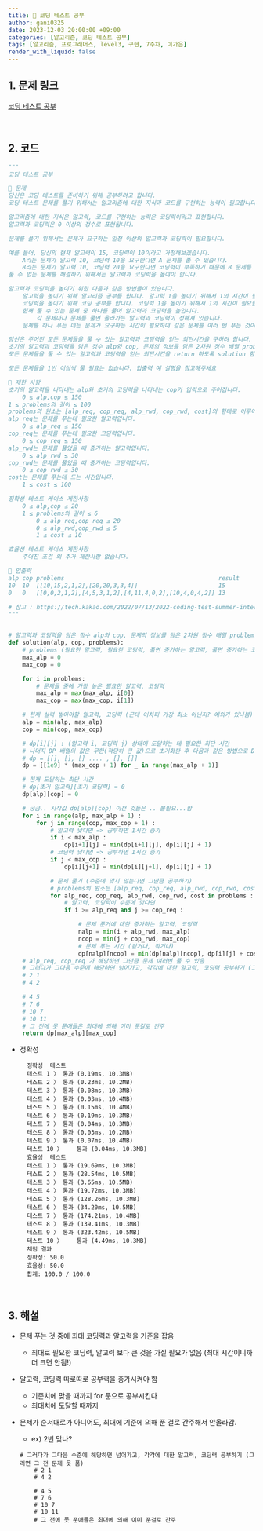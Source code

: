 ```yaml
---
title: 🐢 코딩 테스트 공부
author: gani0325
date: 2023-12-03 20:00:00 +09:00
categories: [알고리즘, 코딩 테스트 공부]
tags: [알고리즘, 프로그래머스, level3, 구현, 7주차, 이가은]
render_with_liquid: false
---
```


## 1. 문제 링크

[코딩 테스트 공부](https://school.programmers.co.kr/learn/courses/30/lessons/81302)

<br>

## 2. 코드

```python
"""
코딩 테스트 공부

💛 문제
당신은 코딩 테스트를 준비하기 위해 공부하려고 합니다.
코딩 테스트 문제를 풀기 위해서는 알고리즘에 대한 지식과 코드를 구현하는 능력이 필요합니다.

알고리즘에 대한 지식은 알고력, 코드를 구현하는 능력은 코딩력이라고 표현합니다.
알고력과 코딩력은 0 이상의 정수로 표현됩니다.

문제를 풀기 위해서는 문제가 요구하는 일정 이상의 알고력과 코딩력이 필요합니다.

예를 들어, 당신의 현재 알고력이 15, 코딩력이 10이라고 가정해보겠습니다.
    A라는 문제가 알고력 10, 코딩력 10을 요구한다면 A 문제를 풀 수 있습니다.
    B라는 문제가 알고력 10, 코딩력 20을 요구한다면 코딩력이 부족하기 때문에 B 문제를 풀 수 없습니다.
풀 수 없는 문제를 해결하기 위해서는 알고력과 코딩력을 높여야 합니다.

알고력과 코딩력을 높이기 위한 다음과 같은 방법들이 있습니다.
    알고력을 높이기 위해 알고리즘 공부를 합니다. 알고력 1을 높이기 위해서 1의 시간이 필요합니다.
    코딩력을 높이기 위해 코딩 공부를 합니다. 코딩력 1을 높이기 위해서 1의 시간이 필요합니다.
    현재 풀 수 있는 문제 중 하나를 풀어 알고력과 코딩력을 높입니다.
        각 문제마다 문제를 풀면 올라가는 알고력과 코딩력이 정해져 있습니다.
    문제를 하나 푸는 데는 문제가 요구하는 시간이 필요하며 같은 문제를 여러 번 푸는 것이 가능합니다.

당신은 주어진 모든 문제들을 풀 수 있는 알고력과 코딩력을 얻는 최단시간을 구하려 합니다.
초기의 알고력과 코딩력을 담은 정수 alp와 cop, 문제의 정보를 담은 2차원 정수 배열 problems가 매개변수로 주어졌을 때,
모든 문제들을 풀 수 있는 알고력과 코딩력을 얻는 최단시간을 return 하도록 solution 함수를 작성해주세요.

모든 문제들을 1번 이상씩 풀 필요는 없습니다. 입출력 예 설명을 참고해주세요

🧡 제한 사항
초기의 알고력을 나타내는 alp와 초기의 코딩력을 나타내는 cop가 입력으로 주어집니다.
    0 ≤ alp,cop ≤ 150
1 ≤ problems의 길이 ≤ 100
problems의 원소는 [alp_req, cop_req, alp_rwd, cop_rwd, cost]의 형태로 이루어져 있습니다.
alp_req는 문제를 푸는데 필요한 알고력입니다.
    0 ≤ alp_req ≤ 150
cop_req는 문제를 푸는데 필요한 코딩력입니다.
    0 ≤ cop_req ≤ 150
alp_rwd는 문제를 풀었을 때 증가하는 알고력입니다.
    0 ≤ alp_rwd ≤ 30
cop_rwd는 문제를 풀었을 때 증가하는 코딩력입니다.
    0 ≤ cop_rwd ≤ 30
cost는 문제를 푸는데 드는 시간입니다.
    1 ≤ cost ≤ 100

정확성 테스트 케이스 제한사항
    0 ≤ alp,cop ≤ 20
    1 ≤ problems의 길이 ≤ 6
        0 ≤ alp_req,cop_req ≤ 20
        0 ≤ alp_rwd,cop_rwd ≤ 5
        1 ≤ cost ≤ 10

효율성 테스트 케이스 제한사항
    주어진 조건 외 추가 제한사항 없습니다.

💚 입출력
alp	cop	problems	                                        result
10	10	[[10,15,2,1,2],[20,20,3,3,4]]	                    15
0	0	[[0,0,2,1,2],[4,5,3,1,2],[4,11,4,0,2],[10,4,0,4,2]]	13

# 참고 : https://tech.kakao.com/2022/07/13/2022-coding-test-summer-internship/
"""


# 알고력과 코딩력을 담은 정수 alp와 cop, 문제의 정보를 담은 2차원 정수 배열 problems
def solution(alp, cop, problems):
    # problems (필요한 알고력, 필요한 코딩력, 풀면 증가하는 알고력, 풀면 증가하는 코딩력, 문제 푸는데 드는 시간)
    max_alp = 0
    max_cop = 0

    for i in problems:
        # 문제들 중에 가장 높은 필요한 알고력, 코딩력
        max_alp = max(max_alp, i[0])
        max_cop = max(max_cop, i[1])

    # 현재 실력 쌓아야할 알고력, 코딩력 (근데 어차피 가장 최소 아닌지? 예외가 있나봄)
    alp = min(alp, max_alp)
    cop = min(cop, max_cop)

    # dp[i][j] : (알고력 i, 코딩력 j) 상태에 도달하는 데 필요한 최단 시간
    # 나머지 DP 배열의 값은 무한(적당히 큰 값)으로 초기화한 후 다음과 같은 방법으로 DP 배열을 업데이트
    # dp = [[], [], [] .... , [], []]
    dp = [[1e9] * (max_cop + 1) for _ in range(max_alp + 1)]

    # 현재 도달하는 최단 시간
    # dp[초기 알고력][초기 코딩력] = 0
    dp[alp][cop] = 0

    # 궁금.. 시작값 dp[alp][cop] 이전 것들은 .. 불필요...함
    for i in range(alp, max_alp + 1) :
        for j in range(cop, max_cop + 1) :
            # 알고력 낮다면 => 공부하면 1시간 증가
            if i < max_alp :
                dp[i+1][j] = min(dp[i+1][j], dp[i][j] + 1)
            # 코딩력 낮다면 => 공부하면 1시간 증가
            if j < max_cop :
                dp[i][j+1] = min(dp[i][j+1], dp[i][j] + 1)

            # 문제 풀기 (수준에 맞지 않는다면 그만큼 공부하기)
            # problems의 원소는 [alp_req, cop_req, alp_rwd, cop_rwd, cost]
            for alp_req, cop_req, alp_rwd, cop_rwd, cost in problems :
                # 알고력, 코딩력이 수준에 맞다면
                if i >= alp_req and j >= cop_req :

                    # 문제 푼거에 대한 증가하는 알고력, 코딩력
                    nalp = min(i + alp_rwd, max_alp)
                    ncop = min(j + cop_rwd, max_cop)
                    # 문제 푸는 시간 (같거나, 작거나)
                    dp[nalp][ncop] = min(dp[nalp][ncop], dp[i][j] + cost)
    # alp_req, cop_req 가 해당하면 그만큼 문제 여러번 풀 수 있음
    # 그러다가 그다음 수준에 해당하면 넘어가고, 각각에 대한 알고력, 코딩력 공부하기 (그러면 그 전 문제 못 품)
    # 2 1
    # 4 2

    # 4 5
    # 7 6
    # 10 7
    # 10 11
    # 그 전에 못 푼애들은 최대에 의해 이미 푼걸로 간주
    return dp[max_alp][max_cop]


```

- 정확성

        정확성  테스트
        테스트 1 〉	통과 (0.19ms, 10.3MB)
        테스트 2 〉	통과 (0.23ms, 10.2MB)
        테스트 3 〉	통과 (0.08ms, 10.3MB)
        테스트 4 〉	통과 (0.03ms, 10.4MB)
        테스트 5 〉	통과 (0.15ms, 10.4MB)
        테스트 6 〉	통과 (0.19ms, 10.3MB)
        테스트 7 〉	통과 (0.04ms, 10.3MB)
        테스트 8 〉	통과 (0.03ms, 10.2MB)
        테스트 9 〉	통과 (0.07ms, 10.4MB)
        테스트 10 〉	통과 (0.04ms, 10.3MB)
        효율성  테스트
        테스트 1 〉	통과 (19.69ms, 10.3MB)
        테스트 2 〉	통과 (28.54ms, 10.5MB)
        테스트 3 〉	통과 (3.65ms, 10.5MB)
        테스트 4 〉	통과 (19.72ms, 10.3MB)
        테스트 5 〉	통과 (128.26ms, 10.3MB)
        테스트 6 〉	통과 (34.20ms, 10.5MB)
        테스트 7 〉	통과 (174.21ms, 10.4MB)
        테스트 8 〉	통과 (139.41ms, 10.3MB)
        테스트 9 〉	통과 (323.42ms, 10.5MB)
        테스트 10 〉	통과 (4.49ms, 10.3MB)
        채점 결과
        정확성: 50.0
        효율성: 50.0
        합계: 100.0 / 100.0

<br>

## 3. 해설

- 문제 푸는 것 중에 최대 코딩력과 알고력을 기준을 잡음
  - 최대로 필요한 코딩력, 알고력 보다 큰 것을 가질 필요가 없음 (최대 시간이니까 더 크면 안됨!)
- 알고력, 코딩력 따로따로 공부력을 증가시켜야 함
  - 기준치에 맞을 때까지 for 문으로 공부시킨다
  - 최대치에 도달할 때까지
- 문제가 순서대로가 아니어도, 최대에 기준에 의해 푼 걸로 간주해서 안올라감.

  - ex) 2번 맞나?

  ```
  # 그러다가 그다음 수준에 해당하면 넘어가고, 각각에 대한 알고력, 코딩력 공부하기 (그러면 그 전 문제 못 품)
      # 2 1
      # 4 2

      # 4 5
      # 7 6
      # 10 7
      # 10 11
      # 그 전에 못 푼애들은 최대에 의해 이미 푼걸로 간주
  ```
